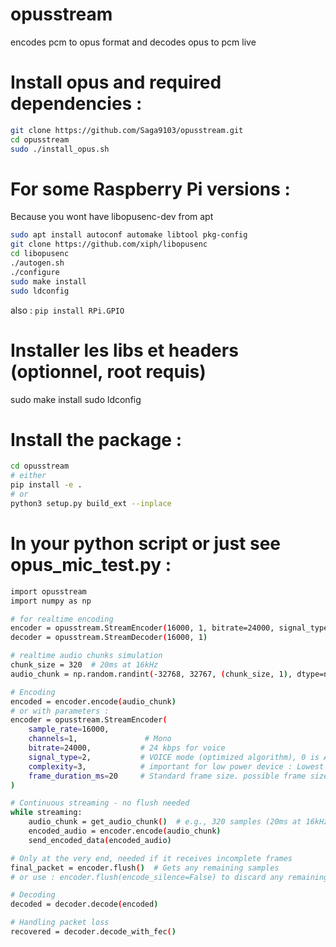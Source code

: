 # opusstream
encodes pcm to opus format and decodes opus to pcm live 


# Install opus and required dependencies :
```bash
git clone https://github.com/Saga9103/opusstream.git
cd opusstream
sudo ./install_opus.sh
```

# For some Raspberry Pi versions :
Because you wont have libopusenc-dev from apt
```bash
sudo apt install autoconf automake libtool pkg-config
git clone https://github.com/xiph/libopusenc
cd libopusenc
./autogen.sh
./configure
sudo make install
sudo ldconfig
```

also :
`pip install RPi.GPIO`

# Installer les libs et headers (optionnel, root requis)
sudo make install
sudo ldconfig

# Install the package : <br>
```bash
cd opusstream
# either
pip install -e .
# or
python3 setup.py build_ext --inplace
```

# In your python script or just see opus_mic_test.py :
```bash
import opusstream
import numpy as np

# for realtime encoding
encoder = opusstream.StreamEncoder(16000, 1, bitrate=24000, signal_type=opuspy.SIGNAL_VOICE)
decoder = opusstream.StreamDecoder(16000, 1)

# realtime audio chunks simulation
chunk_size = 320  # 20ms at 16kHz
audio_chunk = np.random.randint(-32768, 32767, (chunk_size, 1), dtype=np.int16)

# Encoding
encoded = encoder.encode(audio_chunk)
# or with parameters :
encoder = opusstream.StreamEncoder(
    sample_rate=16000,
    channels=1,               # Mono
    bitrate=24000,           # 24 kbps for voice
    signal_type=2,           # VOICE mode (optimized algorithm), 0 is AUTO, 1 is MUSIC
    complexity=3,            # important for low power device : Lowest complexity, from 0 to 10, 5-6 is a good balance, 3-4 for embedded but even 0 is good
    frame_duration_ms=20     # Standard frame size. possible frame sizes are : 2.5, 5, 10, 20 (good lattency but more calls, more CPU encoding), 40, 60
)

# Continuous streaming - no flush needed
while streaming:
    audio_chunk = get_audio_chunk()  # e.g., 320 samples (20ms at 16kHz)
    encoded_audio = encoder.encode(audio_chunk)
    send_encoded_data(encoded_audio)

# Only at the very end, needed if it receives incomplete frames
final_packet = encoder.flush()  # Gets any remaining samples
# or use : encoder.flush(encode_silence=False) to discard any remaining samples

# Decoding
decoded = decoder.decode(encoded)

# Handling packet loss
recovered = decoder.decode_with_fec()
